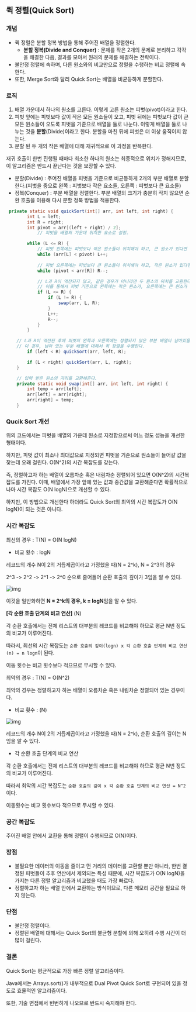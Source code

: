 
## 퀵 정렬(Quick Sort)



### 개념

- 퀵 정렬은 분할 정복 방법을 통해 주어진 배열을 정렬한다.
  - **분할 정복(Divide and Conquer)** : 문제를 작은 2개의 문제로 분리하고 각각을 해결한 다음, 결과를 모아서 원래의 문제를 해결하는 전략이다.
- 불안정 정렬에 속하며, 다른 원소와의 비교만으로 정렬을 수행하는 비교 정렬에 속한다.
- 또한, Merge Sort와 달리 Quick Sort는 배열을 비균등하게 분할한다.



### 로직

1. 배열 가운데서 하나의 원소를 고른다. 이렇게 고른 원소는 피벗(pivot)이라고 한다.
2. 피벗 앞에는 피벗보다 값이 작은 모든 원소들이 오고, 피벗 뒤에는 피벗보다 값이 큰 모든 원소들이 오도록 피벗을 기준으로 배열을 둘로 나눈다. 이렇게 배열을 둘로 나누는 것을 **분할**(Divide)이라고 한다. 분할을 마친 뒤에 피벗은 더 이상 움직이지 않는다.
3. 분할 된 두 개의 작은 배열에 대해 재귀적으로 이 과정을 반복한다.

재귀 호출이 한번 진행될 때마다 최소한 하나의 원소는 최종적으로 위치가 정해지므로, 이 알고리즘은 반드시 끝난다는 것을 보장할 수 있다.



- 분할(Divide) : 주어진 배열을 피벗을 기준으로 비균등하게 2개의 부분 배열로 분할한다.(피벗을 중으로 왼쪽 : 피벗보다 작은 요소들, 오른쪽 : 피벗보다 큰 요소들)
- 정복(Conquer) : 부분 배열을 정렬한다. 부분 배열의 크기가 충분히 작지 않으면 순환 호출을 이용해 다시 분할 정복 방법을 적용한다.



```java
 private static void quickSort(int[] arr, int left, int right) {
        int L = left;
        int R = right;
        int pivot = arr[(left + right) / 2];
   			// 피벗을 배열의 가운데 위치한 요소로 설정.

        while (L <= R) {
          	// 피벗 왼쪽에는 피벗보다 작은 원소들이 위치해야 하고, 큰 원소가 있다면 반복문을 나온다.
            while (arr[L] < pivot) L++;
			
          	// 피벗 오른쪽에는 피벗보다 큰 원소들이 위치해야 하고, 작은 원소가 있다면 반복문을 나온다.
            while (pivot < arr[R]) R--;

          	// L과 R이 역전되지 않고, 같은 경우가 아니라면 두 원소의 위치를 교환한다.
          	// 이를 통해서 피벗 기준으로 왼쪽에는 작은 원소가, 오른쪽에는 큰 원소가 위치하게 된다.
            if (L <= R) {
                if (L != R) {
                    swap(arr, L, R);
                }
                L++;
                R--;
            }
        }

   	// L과 R이 역전된 후에 피벗의 왼쪽과 오른쪽에는 정렬되지 않은 부분 배열이 남아있을 수 있다.
   	// 이 경우, 남아 있는 부분 배열에 대해서 퀵 정렬을 수행한다.
        if (left < R) quickSort(arr, left, R);

        if (L < right) quickSort(arr, L, right);
    }

    // 입력 받은 원소의 자리를 교환해준다.
    private static void swap(int[] arr, int left, int right) {
        int temp = arr[left];
        arr[left] = arr[right];
        arr[right] = temp;
    }
```



### Qucik Sort 개선

위의 코드에서는 피벗을 배열의 가운데 원소로 지정함으로써 어느 정도 성능을 개선한 형태이다.

하지만, 피벗 값이 최소나 최대값으로 지정되면 피벗을 기준으로 원소들이 들어갈 값을 찾는데 오래 걸린다. O(N^2)의 시간 복잡도를 갖는다.



즉, 정렬하고자 하는 배열이 오름차순 혹은 내림차순 정렬되어 있으면 O(N^2)의 시간복잡도를 가진다. 이때, 배열에서 가장 앞에 있는 값과 중간값을 교환해준다면 확률적으로나마 시간 복잡도 O(N logN)으로 개선할 수 있다. 

하지만, 이 방법으로 개선한다 하더라도 Quick Sort의 최악의 시간 복잡도가 O(N logN)이 되는 것은 아니다.



### 시간 복잡도

최선의 경우 : T(N) = O(N logN)

- 비교 횟수 : logN

레코드의 개수 N이 2의 거듭제곱이라고 가정했을 때(N = 2^k), N = 2^3의 경우

2^3 -> 2^2 -> 2^1 -> 2^0 순으로 줄어들어 순환 호출의 깊이가 3임을 알 수 있다.

![img](https://github.com/GimunLee/tech-refrigerator/raw/master/Algorithm/resources/quick-sort-002.png)

이것을 일반화하면 **N = 2^k의 경우, k = logN**임을 알 수 있다.



**[각 순환 호출 단계의 비교 연산]** (N)

각 순환 호출에서는 전체 리스트의 대부분의 레코드를 비교해야 하므로 평균 N번 정도의 비교가 이루어진다.

따라서, 최선의 시간 복잡도는 `순환 호출의 깊이(logn) x 각 순환 호출 단계의 비교 연산(n) = n logn`이 된다.

이동 횟수는 비교 횟수보다 적으므로 무시할 수 있다.



최악의 경우 : T(N) = O(N^2)

최악의 경우는 정렬하고자 하는 배열이 오름차순 혹은 내림차순 정렬되어 있는 경우이다.

- 비교 횟수 : (N)

![img](https://github.com/GimunLee/tech-refrigerator/raw/master/Algorithm/resources/quick-sort-003.png)

레코드의 개수 N이 2의 거듭제곱이라고 가정했을 때(N = 2^k), 순환 호출의 깊이는 N임을 알 수 있다.



- 각 순환 호출 단계의 비교 연산

각 순환 호출에서는 전체 리스트의 대부분의 레코드를 비교해야 하므로 평균 N번 정도의 비교가 이루어진다.

따라서 최악의 시간 복잡도는 `순환 호출의 깊이 x 각 순환 호출 단계의 비교 연산 = N^2` 이다.

이동횟수는 비교 횟수보다 적으므로 무시할 수 있다.



### 공간 복잡도

주어진 배열 안에서 교환을 통해 정렬이 수행되므로 O(N)이다.



### 장점

- 불필요한 데이터의 이동을 줄이고 먼 거리의 데이터를 교환할 뿐만 아니라, 한번 결정된 피벗들이 추후 연산에서 제외되는 특성 때문에, 시간 복잡도가 O(N logN)을 가지는 다른 정렬 알고리즘과 비교했을 때도 가장 빠르다.
- 정렬하고자 하는 배열 안에서 교환하는 방식이므로, 다른 메모리 공간을 필요로 하지 않는다.



### 단점

- 불안정 정렬이다.
- 정렬된 배열에 대해서는 Quick Sort의 불균형 분할에 의해 오히려 수행 시간이 더 많이 걸린다.



### 결론

Quick Sort는 평균적으로 가장 빠른 정렬 알고리즘이다.

Java에서는 Arrays.sort()가 내부적으로 Dual Pivot Quick Sort로 구현되어 있을 정도로 효율적인 알고리즘이다.

또한, 기술 면접에서 빈번하게 나오므로 반드시 숙지해야 한다.
